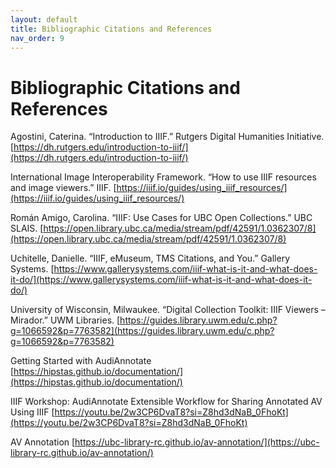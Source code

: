 ```yaml
---
layout: default
title: Bibliographic Citations and References
nav_order: 9
---
```


# Bibliographic Citations and References

Agostini, Caterina. “Introduction to IIIF.” Rutgers Digital Humanities Initiative. [https://dh.rutgers.edu/introduction-to-iiif/](https://dh.rutgers.edu/introduction-to-iiif/)
 
International Image Interoperability Framework. “How to use IIIF resources and image viewers.” IIIF. [https://iiif.io/guides/using_iiif_resources/](https://iiif.io/guides/using_iiif_resources/)
 
Román Amigo, Carolina. “IIIF: Use Cases for UBC Open Collections.” UBC SLAIS. [https://open.library.ubc.ca/media/stream/pdf/42591/1.0362307/8](https://open.library.ubc.ca/media/stream/pdf/42591/1.0362307/8)
 
Uchitelle, Danielle. “IIIF, eMuseum, TMS Citations, and You.” Gallery Systems. [https://www.gallerysystems.com/iiif-what-is-it-and-what-does-it-do/](https://www.gallerysystems.com/iiif-what-is-it-and-what-does-it-do/)
 
University of Wisconsin, Milwaukee. “Digital Collection Toolkit: IIIF Viewers – Mirador.” UWM Libraries. [https://guides.library.uwm.edu/c.php?g=1066592&p=7763582](https://guides.library.uwm.edu/c.php?g=1066592&p=7763582)

Getting Started with AudiAnnotate
[https://hipstas.github.io/documentation/](https://hipstas.github.io/documentation/)

IIIF Workshop: AudiAnnotate Extensible Workflow for Sharing Annotated AV Using IIIF
[https://youtu.be/2w3CP6DvaT8?si=Z8hd3dNaB_0FhoKt](https://youtu.be/2w3CP6DvaT8?si=Z8hd3dNaB_0FhoKt) 

AV Annotation
[https://ubc-library-rc.github.io/av-annotation/](https://ubc-library-rc.github.io/av-annotation/)
